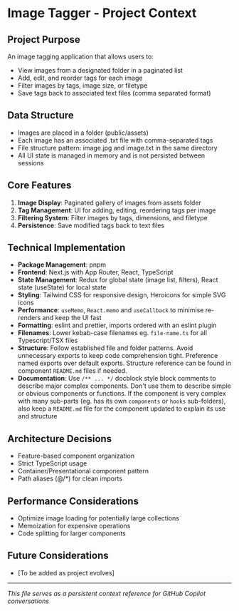 # Image Tagger - Project Context

## Project Purpose

An image tagging application that allows users to:

- View images from a designated folder in a paginated list
- Add, edit, and reorder tags for each image
- Filter images by tags, image size, or filetype
- Save tags back to associated text files (comma separated format)

## Data Structure

- Images are placed in a folder (public/assets)
- Each image has an associated .txt file with comma-separated tags
- File structure pattern: image.jpg and image.txt in the same directory
- All UI state is managed in memory and is not persisted between sessions

## Core Features

1. **Image Display**: Paginated gallery of images from assets folder
2. **Tag Management**: UI for adding, editing, reordering tags per image
3. **Filtering System**: Filter images by tags, dimensions, and filetype
4. **Persistence**: Save modified tags back to text files

## Technical Implementation

- **Package Management**: pnpm
- **Frontend**: Next.js with App Router, React, TypeScript
- **State Management**: Redux for global state (image list, filters), React state (useState) for local state
- **Styling**: Tailwind CSS for responsive design, Heroicons for simple SVG icons
- **Performance**: `useMemo`, `React.memo` and `useCallback` to minimise re-renders and keep the UI fast
- **Formatting**: eslint and prettier, imports ordered with an eslint plugin
- **Filenames**: Lower kebab-case filenames eg. `file-name.ts` for all Typescript/TSX files
- **Structure**: Follow established file and folder patterns. Avoid unnecessary exports to keep code comprehension tight. Preference named exports over default exports. Structure reference can be found in component `README.md` files if needed.
- **Documentation**: Use `/** ... */` docblock style block comments to describe major complex components. Don't use them to describe simple or obvious components or functions. If the component is very complex with many sub-parts (eg. has its own `components` or `hooks` sub-folders), also keep a `README.md` file for the component updated to explain its use and structure

## Architecture Decisions

- Feature-based component organization
- Strict TypeScript usage
- Container/Presentational component pattern
- Path aliases (@/\*) for clean imports

## Performance Considerations

- Optimize image loading for potentially large collections
- Memoization for expensive operations
- Code splitting for larger components

## Future Considerations

- [To be added as project evolves]

---

_This file serves as a persistent context reference for GitHub Copilot conversations_

